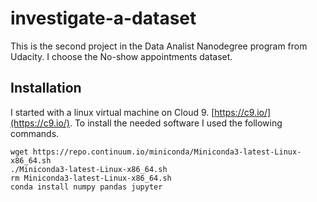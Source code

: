 # investigate-a-dataset
This is the second project in the Data Analist Nanodegree program from Udacity.
I choose the No-show appointments dataset.

## Installation
I started with a linux virtual machine on Cloud 9. [https://c9.io/](https://c9.io/).
To install the needed software I used the following commands.
```
wget https://repo.continuum.io/miniconda/Miniconda3-latest-Linux-x86_64.sh
./Miniconda3-latest-Linux-x86_64.sh
rm Miniconda3-latest-Linux-x86_64.sh
conda install numpy pandas jupyter
```
